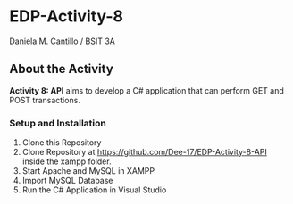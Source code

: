 # EDP-Activity-8
  Daniela M. Cantillo / BSIT 3A

## About the Activity

**Activity 8: API** aims to develop a C# application that can perform GET and POST transactions.

### Setup and Installation
  1. Clone this Repository
  2. Clone Repository at https://github.com/Dee-17/EDP-Activity-8-API inside the xampp folder.
  3. Start Apache and MySQL in XAMPP
  4. Import MySQL Database
  5. Run the C# Application in Visual Studio
